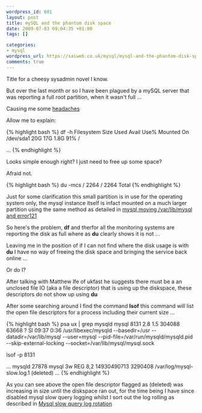```yaml
--- 
wordpress_id: 681
layout: post
title: mySQL and the phantom disk space
date: 2009-07-03 09:04:35 +01:00
tags: []

categories: 
- mysql
wordpress_url: https://saiweb.co.uk/mysql/mysql-and-the-phantom-disk-space
comments: true
---
```

Title for a cheesy sysadmin novel I know.

But over the last month or so I have been plagued by a mySQL server that was reporting a full root partition, when it wasn't full ...

Causing me some <a href="https://twitter.com/Saiweb/status/2451146916">headaches</a> 

Allow me to explain:

{% highlight bash %}
df -h
Filesystem                     Size    Used    Avail   Use%   Mounted On
/dev/sda1                     20G   17G      1.8G    91%    /   

...
{% endhighlight %}

Looks simple enough right? I just need to free up some space?

Afraid not.

{% highlight bash %}
du -mcs /
2264 /
2264 Total
{% endhighlight %}

Just for some clarification this small partition is in use for the operating system only, the mysql instance itself is infact mounted on a much larger partition using the same method as detailed in <a href="https://www.saiweb.co.uk/hacking/mysql-moving-varlibmysql-and-error-121">mysql moving /var/lib/mysql and error121</a>

So here's the problem, <strong>df</strong> and therfor all the monitoring systems are reporting the disk as full where as <strong>du</strong> clearly shows it is not ... 

Leaving me in the position of if I can not find where the disk usage is with <strong>du</strong> I have no way of freeing the disk space and bringing the service back online ...

Or do I?

After talking with Matthew Ife of ukfast he suggests there must be a an unclosed file IO (aka a file descriptor) that is using up the diskspace, these descriptors do not show up using <strong>du</strong>

After some searching around I find the command <strong>lsof</strong> this command will list the open file descriptors for a process including their current size ...

{% highlight bash %}
psa ux | grep mysqld
mysql     8131  2.8  1.5 304088 63668 ?        Sl   09:37   0:36 /usr/libexec/mysqld --basedir=/usr --datadir=/var/lib/mysql --user=mysql --pid-file=/var/run/mysqld/mysqld.pid --skip-external-locking --socket=/var/lib/mysql/mysql.sock

lsof -p 8131

...
mysqld  27878 mysql    3w   REG                8,2 14930490713   3290408 /var/log/mysql-slow.log.1 (deleted)
...
{% endhighlight %}

As you can see above the open file descriptor flagged as (deleted) was increasing in size until the diskspace ran out, for the time being I have since disabled mysql slow query logging whilst I sort out the log rolling as described in <a href="https://www.saiweb.co.uk/mysql/mysql-slow-query-log-rotation">Mysql slow query log rotation</a>


